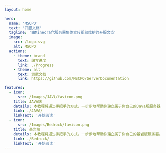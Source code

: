 ```yaml
---
layout: home

hero:
  name: 'MSCPO'
  text: '开服文档'
  tagline: '由Minecraft服务器集体宣传组织维护的开服文档'
  image:
    src: /logo.svg
    alt: MSCPO
  actions:
    - theme: brand
      text: 编写进度
      link: ./Progress
    - theme: alt
      text: 贡献文档
      link: https://github.com/MSCPO/ServerDocumentation

features:
  - icon:
      src: /Images/JAVA/favicon.png
    title: JAVA端
    details: 本教程将通过手把手的方式，一步步地帮助你建立属于你自己的Java版服务器。
    link: ./JAVA/
    linkText: '开始阅读'
  - icon:
      src: /Images/Bedrock/favicon.png
    title: 基岩端
    details: 本教程将通过手把手的方式，一步步地帮助你建立属于你自己的基岩版服务器。
    link: ./Bedrock/
    linkText: '开始阅读'
---
```

